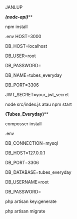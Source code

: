 JANLUP

*************(node-api)***************

npm install

.env
HOST=3000

DB_HOST=localhost

DB_USER=root

DB_PASSWORD=

DB_NAME=tubes_everyday

DB_PORT=3306

JWT_SECRET=your_jwt_secret

node src/index.js atau npm start



**********(Tubes_Everyday)************

composser install

.env

DB_CONNECTION=mysql

DB_HOST=127.0.0.1

DB_PORT=3306

DB_DATABASE=tubes_everyday

DB_USERNAME=root

DB_PASSWORD=


php artisan key:generate

php artisan migrate


